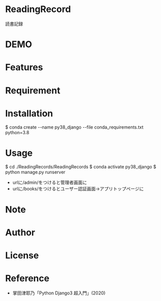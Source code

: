 # ReadingRecord

読書記録

# DEMO

# Features

# Requirement

# Installation

$ conda create --name py38_django --file conda_requirements.txt python=3.8

# Usage

$ cd ./ReadingRecords/ReadingRecords
$ conda activate py38_django
$ python manage.py runserver

- urlに/admin/をつけると管理者画面に
- urlに/books/をつけるとユーザー認証画面->アプリトップページに

# Note

# Author

# License

# Reference
- 掌田津耶乃「Python Django3 超入門」(2020)